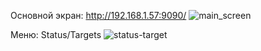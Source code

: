 Основной экран:
http://192.168.1.57:9090/
![main_screen](https://github.com/cherepakhin/shop_kotlin/doc/prometheus/prometheus_main_screen.png)

Меню: Status/Targets
![status-target](https://github.com/cherepakhin/shop_kotlin/doc/prometheus/prometheus_status_targets.png)


